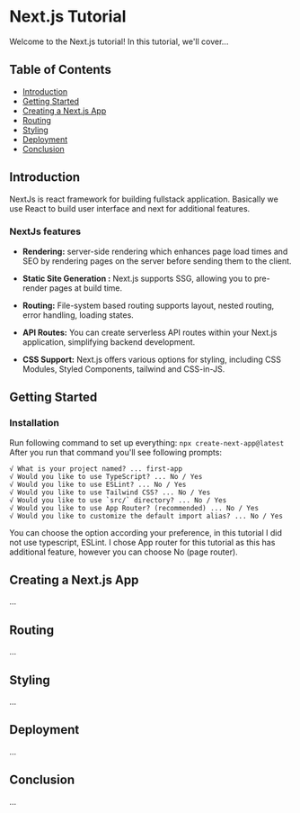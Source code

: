 # Next.js Tutorial

Welcome to the Next.js tutorial! In this tutorial, we'll cover...

## Table of Contents
- [Introduction](#introduction)
- [Getting Started](#getting-started)
- [Creating a Next.js App](#creating-a-nextjs-app)
- [Routing](#routing)
- [Styling](#styling)
- [Deployment](#deployment)
- [Conclusion](#conclusion)

## Introduction
NextJs is react framework for building fullstack application. Basically we use React to build user interface and next for additional features. 

### NextJs features 
- **Rendering:** server-side rendering which enhances page load times and SEO by rendering pages on the server before sending them to the client.

- **Static Site Generation :** Next.js supports SSG, allowing you to pre-render pages at build time.
  
- **Routing:** File-system based routing supports layout, nested routing, error handling, loading states. 

- **API Routes:** You can create serverless API routes within your Next.js application, simplifying backend development.

- **CSS Support:** Next.js offers various options for styling, including CSS Modules, Styled Components, tailwind and CSS-in-JS.


## Getting Started
### Installation 
Run following command to set up everything: 
` npx create-next-app@latest ` 
After you run that command you'll see following prompts: 
```
√ What is your project named? ... first-app
√ Would you like to use TypeScript? ... No / Yes
√ Would you like to use ESLint? ... No / Yes
√ Would you like to use Tailwind CSS? ... No / Yes
√ Would you like to use `src/` directory? ... No / Yes
√ Would you like to use App Router? (recommended) ... No / Yes
√ Would you like to customize the default import alias? ... No / Yes

```
You can choose the option according your preference, in this tutorial I did not use typescript, ESLint. I chose App router for this tutorial as this has additional feature, 
however you can choose No (page router). 

## Creating a Next.js App
...

## Routing
...

## Styling
...

## Deployment
...

## Conclusion
...
